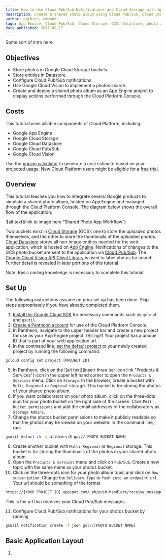```yaml
---
title: How to Use Cloud Pub/Sub Notifications and Cloud Storage with App Engine
description: Create a shared photo album using Cloud Pub/Sub, Cloud Storage, Datastore, and App Engine.
author: ggchien, cmwoods
tags: App Engine, Cloud Pub/Sub, Cloud Storage, GCS, Datastore, photo album
date published: 2017-08-17
---
```

Some sort of intro here.

## Objectives

* Store photos in Google Cloud Storage buckets.
* Store entities in Datastore.
* Configure Cloud Pub/Sub notifications.
* Use Google Cloud Vision to implement a photos search.
* Create and deploy a shared photo album as an App Engine project to display actions performed through the Cloud Platform Console.

## Costs

This tutorial uses billable components of Cloud Platform, including:

* Google App Engine
* Google Cloud Storage
* Google Cloud Datastore
* Google Cloud Pub/Sub
* Google Cloud Vision

Use the [pricing calculator](https://cloud.google.com/products/calculator/#id=411d8ca1-210f-4f2c-babd-34c6af2b5538) to generate a cost estimate based on your projected usage. New Cloud Platform users might be eligible for a [free trial](https://cloud.google.com/free-trial).

## Overview

This tutorial teaches you how to integrate several Google products to simulate a shared photo album, hosted on App Engine and managed through the Cloud Platform Console. The diagram below shows the overall flow of the application:

![alt text](link to image here "Shared Photo App Workflow")

Two buckets exist in [Cloud Storage](https://cloud.google.com/storage/) (GCS): one to store the uploaded photos themselves, and the other to store the thumbnails of the uploaded photos. [Cloud Datastore](https://cloud.google.com/datastore/) stores all non-image entities needed for the web application, which is hosted on [App Engine](https://cloud.google.com/appengine/). Notifications of changes to the GCS photo bucket are sent to the application via [Cloud Pub/Sub](https://cloud.google.com/pubsub/). The [Google Cloud Vision API Client Library](https://developers.google.com/api-client-library/python/apis/vision/v1) is used to label photos for search. Further detail is revealed in later portions of this tutorial.

Note: Basic coding knowledge is necessary to complete this tutorial.

## Set Up

The following instructions assume no prior set up has been done. Skip steps appropriately if you have already completed them.
1. [Install the Google Cloud SDK](https://cloud.google.com/sdk/downloads) for necessary commands such as `gcloud` and `gsutil`.
2. [Create a Pantheon account](https://console.cloud.google.com/) for use of the Cloud Platform Console.
3. In Pantheon, navigate to the upper header bar and create a new project for use as your App Engine project. (Billing?) Your project has a unique ID that is part of your web application url.
4. In the command line, [set the default project](https://cloud.google.com/sdk/docs/managing-configurations) to your newly created project by running the following command:
  ```sh
  gcloud config set project [PROJECT ID]
  ```
5. In Pantheon, click on the ![alt text](insert three bar icon link "Products & Services") icon in the upper left hand corner to open the `Products & Services` menu. Click on `Storage`. In the browser, create a bucket with `Multi-Regional` or `Regional` storage. This bucket is for storing the photos of your shared photo album.
6. If you want collaborators on your photo album, click on the three-dots icon for your photo bucket on the right side of the screen. Click `Edit bucket permissions` and add the email addresses of the collaborators as `Storage Admins`.
7. Change the photos bucket permissions to make it publicly readable so that the photos may be viewed on your website. in the command line, run:
  ```sh
  gsutil defacl ch -g allUsers:R gs://[PHOTO BUCKET NAME]
  ```
8. Create another bucket with `Multi-Regional` or `Regional` storage. This bucket is for storing the thumbnails of the photos in your shared photo album.
9. Open the `Products & Services` menu and click on `Pub/Sub`. Create a new topic with the same name as your photos bucket.
10. Click on the three-dots icon for your photo album topic and click on `New subscription`. Change the `Delivery Type` to `Push into an endpoint url`. Your url should be something of the format
  ```sh
  https://[YOUR PROJECT ID].appspot.com/_ah/push-handlers/receive_message
  ```
This is the url that receives your Cloud Pub/Sub messages.

11. Configure Cloud Pub/Sub notifications for your photos bucket by running
  ```sh
  gsutil notification create -f json gs://[PHOTO BUCKET NAME]
  ```
  
## Basic Application Layout

1.
